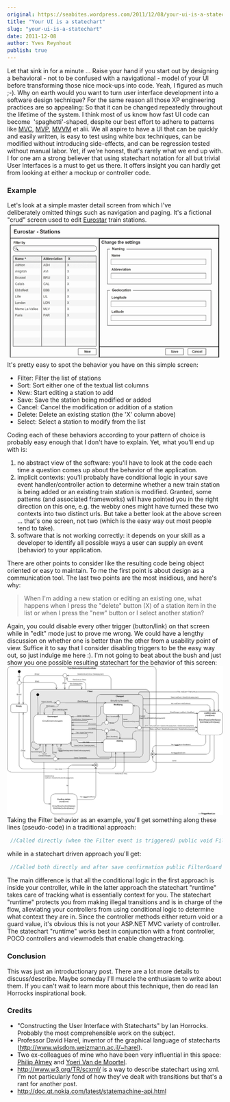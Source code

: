 ```yaml
---
original: https://seabites.wordpress.com/2011/12/08/your-ui-is-a-statechart/
title: "Your UI is a statechart"
slug: "your-ui-is-a-statechart"
date: 2011-12-08
author: Yves Reynhout
publish: true
---
```

Let that sink in for a minute ... Raise your hand if you start out by designing a behavioral - not to be confused with a navigational - model of your UI before transforming those nice mock-ups into code. Yeah, I figured as much ;-). Why on earth would you want to turn user interface development into a software design technique? For the same reason all those XP engineering practices are so appealing: So that it can be changed repeatedly throughout the lifetime of the system. I think most of us know how fast UI code can become  'spaghetti'-shaped, despite our best effort to adhere to patterns like [MVC](http://en.wikipedia.org/wiki/Model%E2%80%93view%E2%80%93controller "Model View Controller"), [MVP](http://en.wikipedia.org/wiki/Model_View_Presenter "Model View Presenter"), [MVVM](http://en.wikipedia.org/wiki/MVVM "Model View ViewModel") et alii. We all aspire to have a UI that can be quickly and easily written, is easy to test using white box techniques, can be modified without introducing side-effects, and can be regression tested without manual labor. Yet, if we're honest, that's rarely what we end up with. I for one am a strong believer that using statechart notation for all but trivial User Interfaces is a must to get us there. It offers insight you can hardly get from looking at either a mockup or controller code.

### Example

Let's look at a simple master detail screen from which I've deliberately omitted things such as navigation and paging. It's a fictional "crud" screen used to edit [Eurostar](http://www.eurostar.com/ "Eurostar") train stations. ![Master Detail UI - Example](masterdetail1.png) It's pretty easy to spot the behavior you have on this simple screen:

-   Filter: Filter the list of stations
-   Sort: Sort either one of the textual list columns
-   New: Start editing a station to add
-   Save: Save the station being modified or added
-   Cancel: Cancel the modification or addition of a station
-   Delete: Delete an existing station (the 'X' column above)
-   Select: Select a station to modify from the list

Coding each of these behaviors according to your pattern of choice is probably easy enough that I don't have to explain. Yet, what you'll end up with is:

1.  no abstract view of the software: you'll have to look at the code each time a question comes up about the behavior of the application.
2.  implicit contexts: you'll probably have conditional logic in your save event handler/controller action to determine whether a new train station is being added or an existing train station is modified. Granted, some patterns (and associated frameworks) will have pointed you in the right direction on this one, e.g. the webby ones might have turned these two contexts into two distinct urls. But take a better look at the above screen ... that's one screen, not two (which is the easy way out most people tend to take).
3.  software that is not working correctly: it depends on your skill as a developer to identify all possible ways a user can supply an event (behavior) to your application.

There are other points to consider like the resulting code being object oriented or easy to maintain. To me the first point is about design as a communication tool. The last two points are the most insidious, and here's why:

> When I'm adding a new station or editing an existing one, what happens when I press the "delete" button (X) of a station item in the list or when I press the "new" button or I select another station?

Again, you could disable every other trigger (button/link) on that screen while in "edit" mode just to prove me wrong. We could have a lengthy discussion on whether one is better than the other from a usability point of view. Suffice it to say that I consider disabling triggers to be the easy way out, so just indulge me here :). I'm not going to beat about the bush and just show you one possible resulting statechart for the behavior of this screen: ![Statechart - Train Station Administration](final1.png) Taking the Filter behavior as an example, you'll get something along these lines (pseudo-code) in a traditional approach: 

```csharp
 //Called directly (when the Filter event is triggered) public void Filter() { if(WeAreInEditMode) { ShowConfirmSaveDialog(); return; } var stations = QueryStationsUsingFilter(); DisplayStationsInList(stations); } //Called after save confirmation public void Reload() { var stations = QueryStationsUsingFilter(); DisplayStationsInList(stations); SetEditMode(None); } 
```

 while in a statechart driven approach you'll get: 

```csharp
 //Called both directly and after save confirmation public FilterGuard Filter() { var stations = QueryStationsUsingFilter(); if(stations.Any()) { DisplayStationsInList(stations); return FilterGuard.Filled; } ClearStationsInList(); return FilterGuard.Empty; } 
```

 The main difference is that all the conditional logic in the first approach is inside your controller, while in the latter approach the statechart "runtime" takes care of tracking what is essentially context for you. The statechart "runtime" protects you from making illegal transitions and is in charge of the flow, alleviating your controllers from using conditional logic to determine what context they are in. Since the controller methods either return void or a guard value, it's obvious this is not your ASP.NET MVC variety of controller. The statechart "runtime" works best in conjunction with a front controller, POCO controllers and viewmodels that enable changetracking.

### Conclusion

This was just an introductionary post. There are a lot more details to discuss/describe. Maybe someday I'll muscle the enthusiasm to write about them. If you can't wait to learn more about this technique, then do read Ian Horrocks inspirational book.

### Credits

-   "Constructing the User Interface with Statecharts" by Ian Horrocks. Probably the most comprehensible work on the subject.
-   Professor David Harel, inventor of the graphical language of statecharts (<http://www.wisdom.weizmann.ac.il/~harel>).
-   Two ex-colleagues of mine who have been very influential in this space: [Philip Almey](http://www.linkedin.com/in/philipalmey "Philip Almey") and [Yoeri Van de Moortel](http://www.linkedin.com/in/yoerivdm).
-   http://www.w3.org/TR/scxml/ is a way to describe statechart using xml. I'm not particularly fond of how they've dealt with transitions but that's a rant for another post.
-   http://doc.qt.nokia.com/latest/statemachine-api.html

